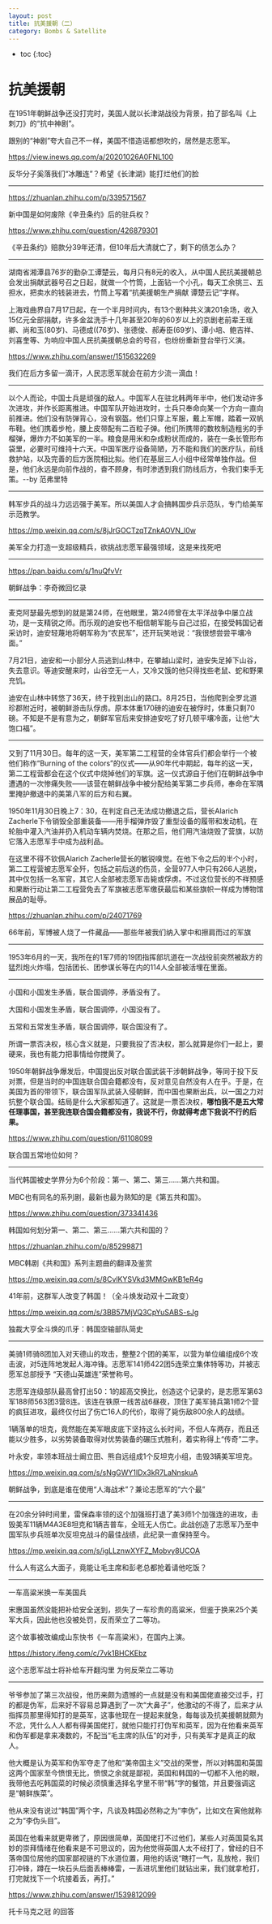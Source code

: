 ```yaml
---
layout: post
title: 抗美援朝（二）
category: Bombs & Satellite 
---
```


* toc
{:toc}

# 抗美援朝

在1951年朝鲜战争还没打完时，美国人就以长津湖战役为背景，拍了部名叫《上刺刀》的“抗中神剧”。

跟别的“神剧”夸大自己不一样，美国不惜造谣都想吹的，居然是志愿军。

https://view.inews.qq.com/a/20201026A0FNL100

反华分子奚落我们“冰雕连”？希望《长津湖》能打烂他们的脸

----

https://zhuanlan.zhihu.com/p/339571567

新中国是如何废除《辛丑条约》后的驻兵权？

https://www.zhihu.com/question/426879301

《辛丑条约》赔款分39年还清，但10年后大清就亡了，剩下的债怎么办？

----

湖南省湘潭县76岁的勤杂工谭楚云，每月只有8元的收入，从中国人民抗美援朝总会发出捐献武器号召之日起，就做一个竹筒，上面钻一个小孔，每天工余挑三、五担水，把卖水的钱装进去，竹筒上写着“抗美援朝生产捐献 谭楚云记”字样。

上海戏曲界自7月17日起，在一个半月时问内，有13个剧种共义演201余场，收入15亿元全部捐献，许多金盆洗手十几年甚至20年的60岁以上的京剧老前辈王瑶卿、尚和玉(80岁)、马德成((76岁)、张德俊、郝寿臣(69岁)、谭小培、鲍吉祥、刘喜奎等、为响应中国人民抗美援朝总会的号召，也纷纷重新登台举行义演。

https://www.zhihu.com/answer/1515632269

我们在后方多留一滴汗，人民志愿军就会在前方少流一滴血！

----

以个人而论，中国士兵是顽强的敌人。中国军人在驻北韩两年半中，他们发动许多次进攻，并作长距离推进。中国军队开始进攻时，士兵只奉命向某一个方向一直向前推进。他们没有防弹背心，没有钢盔。他们只穿上军服，戴上军帽，踏着一双帆布鞋。他们携着步枪，腰上皮带配有二百粒子弹。他们所携带的数枚制造粗劣的手榴弹，爆炸力不如美军的一半。粮食是用米和杂成粉状而成的，装在一条长管形布袋里，必要时可维持十六天。中国军医疗设备简陋，万不能和我们的医疗队，前线救护站，以及完善的后方医院相比拟。他们在基层三人小组中经常单独作战。但是，他们永远是向前作战的，奋不顾身，有时渗透到我们防线后方，令我们束手无策。--by 范弗里特

----

韩军步兵的战斗力远远强于美军。所以美国人才会搞韩国步兵示范队，专门给美军示范教学。

https://mp.weixin.qq.com/s/8jJrGOCTzqTZnkAOVN_l0w

美军全力打造一支超级精兵，欲挑战志愿军最强领域，这是来找死吧

----

https://pan.baidu.com/s/1nuQfvVr

朝鲜战争：李奇微回忆录

----

麦克阿瑟最先想到的就是第24师，在他眼里，第24师曾在太平洋战争中屡立战功，是一支精锐之师。而乐观的迪安也不相信朝军能与自己过招，在接受韩国记者采访时，迪安轻蔑地将朝军称为“农民军”，还开玩笑地说：“我很想尝尝平壤冷面。”

7月21日，迪安和一小部分人员逃到山林中，在攀越山梁时，迪安失足掉下山谷，失去意识。等迪安醒来时，山谷空无一人，又冷又饿的他只得找些老鼠、蛇和野果充饥。

迪安在山林中转悠了36天，终于找到出山的路口。8月25日，当他爬到全罗北道珍郡附近时，被朝鲜游击队俘虏。原本体重170磅的迪安在被俘时，体重只剩70磅。不知是不是有意为之，朝鲜军官后来安排迪安吃了好几顿平壤冷面，让他“大饱口福”。

----

又到了11月30日。每年的这一天，美军第二工程营的全体官兵们都会举行一个被他们称作“Burning of the colors”的仪式——从90年代中期起，每年的这一天，第二工程营都会在这个仪式中烧掉他们的军旗。这一仪式源自于他们在朝鲜战争中遭遇的一次惨痛失败——该营在朝鲜战争中被分配给美军第二步兵师，奉命在军隅里掩护撤退中的美第八军的后方和右翼。

1950年11月30日晚上7：30，在判定自己无法成功撤退之后，营长Alarich Zacherle下令销毁全部重装备——用手榴弹炸毁了重型设备的履带和发动机，在轮胎中灌入汽油并扔入机动车辆内焚烧。在那之后，他们用汽油烧毁了营旗，以防它落入志愿军手中成为战利品。

在这里不得不钦佩Alarich Zacherle营长的敏锐嗅觉。在他下令之后的半个小时，第二工程营被志愿军全歼，包括之前后送的伤员，全营977人中只有266人逃脱，其中仅包括一名军官，其它人全部被志愿军击毙或俘虏。不过这位营长的不祥预感和果断行动让第二工程营免去了军旗被志愿军缴获最后和某些旗帜一样成为博物馆展品的耻辱。

https://zhuanlan.zhihu.com/p/24071769

66年前，军博被人烧了一件藏品——那些年被我们纳入掌中和擦肩而过的军旗

----

1953年6月的一天，我所在的1军7师的19团指挥部坑道在一次战役前突然被敌方的猛烈炮火炸塌，包括团长、团参谋长等在内的114人全部被活埋在里面。

----

小国和小国发生矛盾，联合国调停，矛盾没有了。

大国和小国发生矛盾，联合国调停，小国没有了。

五常和五常发生矛盾，联合国调停，联合国没有了。

所谓一票否决权，核心含义就是，只要我投了否决权，那么就算是你们一起上，要硬来，我也有能力把事情给你搅黄了。

1950年朝鲜战争爆发后，中国提出反对联合国武装干涉朝鲜战争，等同于投下反对票，但是当时的中国连联合国会籍都没有，反对意见自然没有人在乎。于是，在美国为首的带领下，联合国军队武装入侵朝鲜，而中国也果断出兵，以一国之力对抗整个联合国。结局是什么大家都知道了。这就是一票否决权，**哪怕我不是五大常任理事国，甚至我连联合国会籍都没有，我说不行，你就得考虑下我说不行的后果。**

https://www.zhihu.com/question/61108099

联合国五常地位如何？

----

当代韩国被史学界分为6个阶段：第一、第二、第三……第六共和国。

MBC也有同名的系列剧，最新也最为熟知的是《第五共和国》。

https://www.zhihu.com/question/373341436

韩国如何划分第一、第二、第三……第六共和国的？

https://zhuanlan.zhihu.com/p/85299871

MBC韩剧《共和国》系列主题曲的翻译及鉴赏

https://mp.weixin.qq.com/s/8CvlKYSVkd3MMGwKB1eR4g

41年前，这群军人改变了韩国！（全斗焕发动双十二政变）

https://mp.weixin.qq.com/s/3BB57MjVQ3CpYuSABS-sJg

独裁大亨全斗焕的爪牙：韩国空输部队简史

----

美骑1师骑8团加入对天德山的攻击，整整2个团的美军，以营为单位编组成6个攻击波，对5连阵地发起人海冲锋。志愿军141师422团5连荣立集体特等功，并被志愿军总部授予 “天德山英雄连”荣誉称号。

志愿军连级部队最高曾打出50：1的超高交换比，创造这个记录的，是志愿军第63军188师563团3营8连。该连在铁原一线苦战6昼夜，顶住了美军骑兵第1师2个营的疯狂进攻，最终仅付出了伤亡16人的代价，取得了毙伤敌800余人的战绩。

1辆落单的坦克，竟然能在美军眼皮底下坚持这么长时间，不但人车两存，而且还能以少胜多，以劣势装备取得对优势装备的碾压式胜利，着实称得上“传奇”二字。

叶永安，率领本班战士阚立田、熊自远组成1个反坦克小组，击毁3辆美军坦克。

https://mp.weixin.qq.com/s/sNgGWY1IDx3kR7LaNnskuA

朝鲜战争，到底是谁在使用“人海战术”？兼论志愿军的“六个最”

----

在20余分钟时间里，雷保森率领的这个加强班打退了美3师1个加强连的进攻，击毁美军11辆M4A3E8坦克和1辆吉普车，全班无人伤亡。此战创造了志愿军乃至中国军队步兵班单次反坦克战斗的最佳战绩，此纪录一直保持至今。

https://mp.weixin.qq.com/s/igLLznwXYFZ_Mobvy8UCOA

什么人有这么大面子，竟能让毛主席和彭老总都抢着请他吃饭？

----

一车高粱米换一车美国兵

宋惠国虽然没能把补给安全送到，损失了一车珍贵的高粱米，但鉴于换来25个美军大兵，因此他也没被处罚，反而荣立了二等功。

这个故事被改编成山东快书《一车高粱米》，在国内上演。

https://history.ifeng.com/c/7vk1BHCKEbz

这个志愿军战士将补给车开翻沟里 为何反荣立二等功

----

爷爷参加了第三次战役，他历来颇为遗憾的一点就是没有和美国佬直接交过手，打的都是伪军，后来好不容易总算遇到了一次“大鼻子”，他激动的不得了，后来才从指挥员那里得知打的是英军，这事他现在一提起来就急，每每谈及抗美援朝就颇为不忿，凭什么人人都有得美国佬打，就他只能打打伪军和英军，因为在他看来英军和伪军都是拿来凑数的，不配当“毛主席的队伍”的对手，只有美军才是真正的敌人。

他大概是认为英军和伪军夺走了他和“美帝国主义”交战的荣誉，所以对韩国和英国这两个国家至今愤恨无比，愤恨之余就是鄙视，英国和韩国的一切都不入他的眼，我带他去吃韩国菜的时候必须慎重选择名字里不带“韩”字的餐馆，并且要强调这是“朝鲜族菜”。

他从来没有说过“韩国”两个字，凡谈及韩国必然称之为“李伪”，比如文在寅他就称之为“李伪头目”。

英国在他看来就更卑微了，原因很简单，英国佬打不过他们，某些人对英国莫名其妙的崇拜情绪在他看来是不可思议的，因为他觉得英国人太不经打了，曾经的日不落帝国位居他的国家鄙视链的下水道位置，用他的话说“瞎打一气，乱放枪，我们打冲锋，蹲在一块石头后面丢棒棒雷，一丢进坑里他们就钻出来，我们就拿枪打，打完就找下一个坑接着丢，再打。”

https://www.zhihu.com/answer/1539812099

托卡马克之冠 的回答

